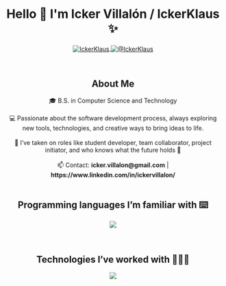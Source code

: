<h1 align="center">Hello 👋  I'm Icker Villalón / IckerKlaus ✨ </h1> 

<p align="center">
  <a href="https://www.linkedin.com/in/ickervillalon/" target="blank">
    <img align="center" src="https://img.shields.io/badge/LinkedIn-0077B5?style=for-the-badge&logo=linkedin&logoColor=white" alt="IckerKlaus"/>
  </a>
  <a href="mailto:icker.villalon@gmail.com" target="blank">
    <img align="center" src="https://img.shields.io/badge/Gmail-D14836?style=for-the-badge&logo=gmail&logoColor=white" alt="@IckerKlaus" />
  </a>
</p>

<br>

<h2 align="center">About Me</h2>

<!--Intro start-->
<div align="center">
  🎓 B.S. in Computer Science and Technology <br><br>
  💻 Passionate about the software development process, always exploring new tools, technologies, and creative ways to bring ideas to life. <br><br>
  📝 I’ve taken on roles like student developer, team collaborator, project initiator, and who knows what the future holds 👏 <br><br>
  📫 Contact: <strong>icker.villalon@gmail.com</strong> | <strong>https://www.linkedin.com/in/ickervillalon/</strong>
</div>
<!--Intro end-->

<br>

<h2 align="center">Programming languages I’m familiar with ⌨️</h2>

<!--tech stack icons-->
<p align="center">
  <a href="https://skillicons.dev">
    <img src="https://skillicons.dev/icons?i=py,cpp,ts,js&perline=12" />
  </a>
</p>

<br>

<h2 align="center">Technologies I’ve worked with 👨🏻‍💻</h2>

<!--tech stack icons-->
<p align="center">
  <a href="https://skillicons.dev">
    <img src="https://skillicons.dev/icons?i=github,git,react,tailwind,bootstrap,django,express,postman,mongodb,postgres,nodejs,npm,arduino,matlab,html,css&perline=12" />
  </a>
</p>
